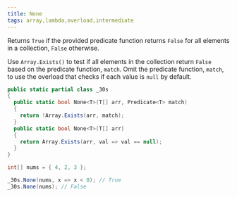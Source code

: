 ```yaml
---
title: None
tags: array,lambda,overload,intermediate
---
```


Returns `True` if the provided predicate function returns `False` for all elements in a collection, `False` otherwise.

Use `Array.Exists()` to test if all elements in the collection return `False` based on the predicate function, `match`.
Omit the predicate function, `match`, to use the overload that checks if each value is `null` by default.

```csharp
public static partial class _30s 
{
  public static bool None<T>(T[] arr, Predicate<T> match) 
  {
    return !Array.Exists(arr, match);
  }
  public static bool None<T>(T[] arr) 
  {
    return Array.Exists(arr, val => val == null);
  }
}
```

```csharp
int[] nums = { 4, 2, 3 };

_30s.None(nums, x => x < 0); // True
_30s.None(nums); // False
```
